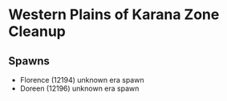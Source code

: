 # Western Plains of Karana Zone Cleanup

## Spawns

* Florence (12194) unknown era spawn
* Doreen (12196) unknown era spawn
